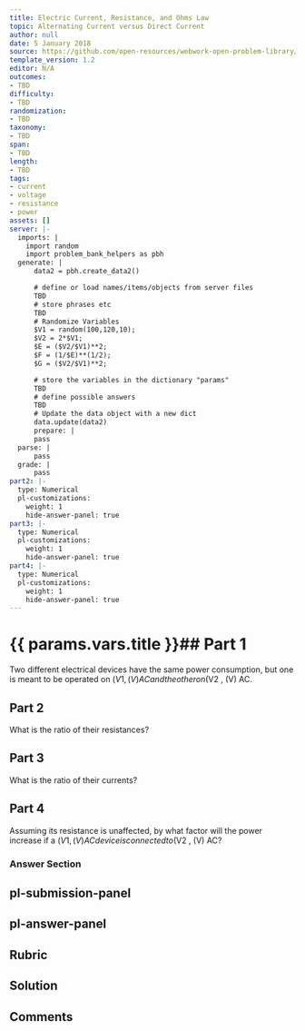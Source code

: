 ```yaml
---
title: Electric Current, Resistance, and Ohms Law
topic: Alternating Current versus Direct Current
author: null
date: 5 January 2018
source: https://github.com/open-resources/webwork-open-problem-library/tree/master/Contrib/BrockPhysics/College_Physics_Urone/20.Electric_Current/20-05.Alternating_Current_versus_Direct_Current/NU_U17_20_05_010.pg
template_version: 1.2
editor: N/A
outcomes:
- TBD
difficulty:
- TBD
randomization:
- TBD
taxonomy:
- TBD
span:
- TBD
length:
- TBD
tags:
- current
- voltage
- resistance
- power
assets: []
server: |-
  imports: |
    import random
    import problem_bank_helpers as pbh
  generate: |
      data2 = pbh.create_data2()

      # define or load names/items/objects from server files
      TBD
      # store phrases etc
      TBD
      # Randomize Variables
      $V1 = random(100,120,10);
      $V2 = 2*$V1;
      $E = ($V2/$V1)**2;
      $F = (1/$E)**(1/2);
      $G = ($V2/$V1)**2;

      # store the variables in the dictionary "params"
      TBD
      # define possible answers
      TBD
      # Update the data object with a new dict
      data.update(data2)
      prepare: |
      pass
  parse: |
      pass
  grade: |
      pass
part2: |-
  type: Numerical
  pl-customizations:
    weight: 1
    hide-answer-panel: true
part3: |-
  type: Numerical
  pl-customizations:
    weight: 1
    hide-answer-panel: true
part4: |-
  type: Numerical
  pl-customizations:
    weight: 1
    hide-answer-panel: true
---
```


# {{ params.vars.title }}## Part 1 
Two different electrical devices have the same power consumption, but one is meant to be operated on ($V1 , (V) AC and the other on ($V2 , (V) AC. 
## Part 2 
What is the ratio of their resistances? 
## Part 3 
What is the ratio of their currents? 
## Part 4 
Assuming its resistance is unaffected, by what factor will the power increase if a ($V1 , (V) AC device is connected to ($V2 , (V) AC? 


### Answer Section 


## pl-submission-panel 


## pl-answer-panel 


## Rubric 


## Solution 


## Comments 


